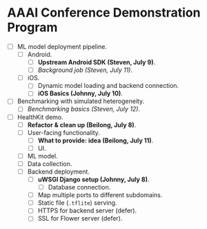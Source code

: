 # AAAI Conference Demonstration Program

- [ ] ML model deployment pipeline.
    - [ ] Android.
        - [ ] **Upstream Android SDK (Steven, July 9)**.
        - [ ] *Background job (Steven, July 11)*.
    - [ ] iOS.
        - [ ] Dynamic model loading and backend connection.
        - [ ] **iOS Basics (Johnny, July 10)**.
- [ ] Benchmarking with simulated heterogeneity.
    - [ ] *Benchmarking basics (Steven, July 12)*.
- [ ] HealthKit demo.
    - [ ] **Refactor & clean up (Beilong, July 8)**.
    - [ ] User-facing functionality.
        - [ ] **What to provide: idea (Beilong, July 11)**.
        - [ ] UI.
    - [ ] ML model.
    - [ ] Data collection.
    - [ ] Backend deployment.
        - [ ] **uWSGI Django setup (Johnny, July 8)**.
            - [ ] Database connection.
        - [ ] Map multiple ports to different subdomains.
        - [ ] Static file (`.tflite`) serving.
        - [ ] HTTPS for backend server (defer).
        - [ ] SSL for Flower server (defer).

